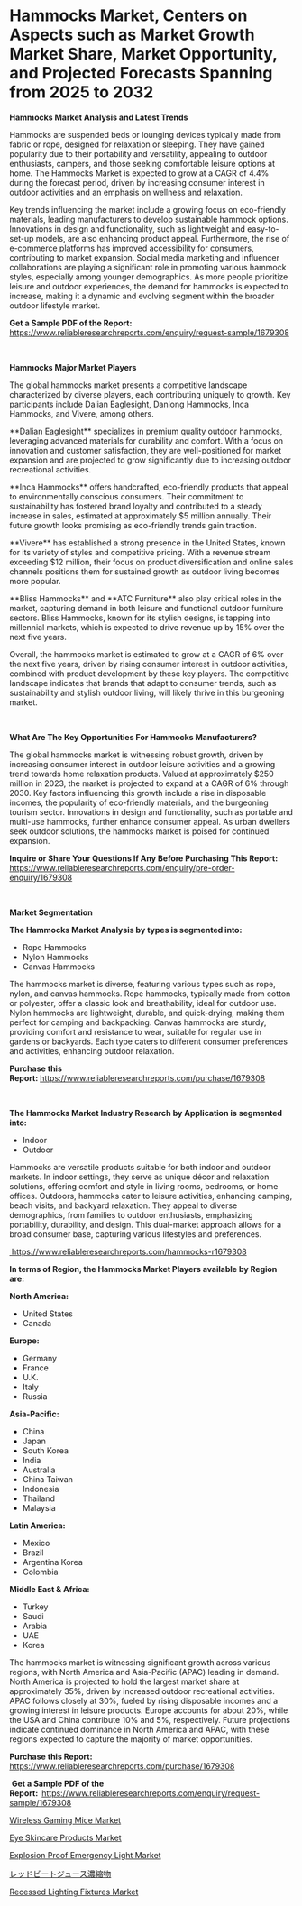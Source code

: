 <p><h1>Hammocks Market, Centers on Aspects such as Market Growth Market Share, Market Opportunity, and Projected Forecasts Spanning from 2025 to 2032</h1></p><p><strong>Hammocks Market Analysis and Latest Trends</strong></p>
<p><p>Hammocks are suspended beds or lounging devices typically made from fabric or rope, designed for relaxation or sleeping. They have gained popularity due to their portability and versatility, appealing to outdoor enthusiasts, campers, and those seeking comfortable leisure options at home. The Hammocks Market is expected to grow at a CAGR of 4.4% during the forecast period, driven by increasing consumer interest in outdoor activities and an emphasis on wellness and relaxation.</p><p>Key trends influencing the market include a growing focus on eco-friendly materials, leading manufacturers to develop sustainable hammock options. Innovations in design and functionality, such as lightweight and easy-to-set-up models, are also enhancing product appeal. Furthermore, the rise of e-commerce platforms has improved accessibility for consumers, contributing to market expansion. Social media marketing and influencer collaborations are playing a significant role in promoting various hammock styles, especially among younger demographics. As more people prioritize leisure and outdoor experiences, the demand for hammocks is expected to increase, making it a dynamic and evolving segment within the broader outdoor lifestyle market.</p></p>
<p><strong>Get a Sample PDF of the Report:&nbsp;</strong> <a href="https://www.reliableresearchreports.com/enquiry/request-sample/1679308?utm_campaign=48&utm_medium=2&utm_source=Github&utm_content=ia&utm_term=05042025&utm_id=hammocks">https://www.reliableresearchreports.com/enquiry/request-sample/1679308</a></p>
<p>&nbsp;</p>
<p><strong>Hammocks Major Market Players</strong></p>
<p><p>The global hammocks market presents a competitive landscape characterized by diverse players, each contributing uniquely to growth. Key participants include Dalian Eaglesight, Danlong Hammocks, Inca Hammocks, and Vivere, among others. </p><p>**Dalian Eaglesight** specializes in premium quality outdoor hammocks, leveraging advanced materials for durability and comfort. With a focus on innovation and customer satisfaction, they are well-positioned for market expansion and are projected to grow significantly due to increasing outdoor recreational activities.</p><p>**Inca Hammocks** offers handcrafted, eco-friendly products that appeal to environmentally conscious consumers. Their commitment to sustainability has fostered brand loyalty and contributed to a steady increase in sales, estimated at approximately $5 million annually. Their future growth looks promising as eco-friendly trends gain traction.</p><p>**Vivere** has established a strong presence in the United States, known for its variety of styles and competitive pricing. With a revenue stream exceeding $12 million, their focus on product diversification and online sales channels positions them for sustained growth as outdoor living becomes more popular.</p><p>**Bliss Hammocks** and **ATC Furniture** also play critical roles in the market, capturing demand in both leisure and functional outdoor furniture sectors. Bliss Hammocks, known for its stylish designs, is tapping into millennial markets, which is expected to drive revenue up by 15% over the next five years.</p><p>Overall, the hammocks market is estimated to grow at a CAGR of 6% over the next five years, driven by rising consumer interest in outdoor activities, combined with product development by these key players. The competitive landscape indicates that brands that adapt to consumer trends, such as sustainability and stylish outdoor living, will likely thrive in this burgeoning market.</p></p>
<p>&nbsp;</p>
<p><strong>What Are The Key Opportunities For Hammocks Manufacturers?</strong></p>
<p><p>The global hammocks market is witnessing robust growth, driven by increasing consumer interest in outdoor leisure activities and a growing trend towards home relaxation products. Valued at approximately $250 million in 2023, the market is projected to expand at a CAGR of 6% through 2030. Key factors influencing this growth include a rise in disposable incomes, the popularity of eco-friendly materials, and the burgeoning tourism sector. Innovations in design and functionality, such as portable and multi-use hammocks, further enhance consumer appeal. As urban dwellers seek outdoor solutions, the hammocks market is poised for continued expansion.</p></p>
<p><strong>Inquire or Share Your Questions If Any Before Purchasing This Report:</strong> <a href="https://www.reliableresearchreports.com/enquiry/pre-order-enquiry/1679308?utm_campaign=48&utm_medium=2&utm_source=Github&utm_content=ia&utm_term=05042025&utm_id=hammocks">https://www.reliableresearchreports.com/enquiry/pre-order-enquiry/1679308</a></p>
<p>&nbsp;</p>
<p><strong>Market Segmentation</strong></p>
<p><strong>The Hammocks Market Analysis by types is segmented into:</strong></p>
<p><ul><li>Rope Hammocks</li><li>Nylon Hammocks</li><li>Canvas Hammocks</li></ul></p>
<p><p>The hammocks market is diverse, featuring various types such as rope, nylon, and canvas hammocks. Rope hammocks, typically made from cotton or polyester, offer a classic look and breathability, ideal for outdoor use. Nylon hammocks are lightweight, durable, and quick-drying, making them perfect for camping and backpacking. Canvas hammocks are sturdy, providing comfort and resistance to wear, suitable for regular use in gardens or backyards. Each type caters to different consumer preferences and activities, enhancing outdoor relaxation.</p></p>
<p><strong>Purchase this Report:&nbsp;</strong><a href="https://www.reliableresearchreports.com/purchase/1679308?utm_campaign=48&utm_medium=2&utm_source=Github&utm_content=ia&utm_term=05042025&utm_id=hammocks">https://www.reliableresearchreports.com/purchase/1679308</a></p>
<p>&nbsp;</p>
<p><strong>The Hammocks Market Industry Research by Application is segmented into:</strong></p>
<p><ul><li>Indoor</li><li>Outdoor</li></ul></p>
<p><p>Hammocks are versatile products suitable for both indoor and outdoor markets. In indoor settings, they serve as unique décor and relaxation solutions, offering comfort and style in living rooms, bedrooms, or home offices. Outdoors, hammocks cater to leisure activities, enhancing camping, beach visits, and backyard relaxation. They appeal to diverse demographics, from families to outdoor enthusiasts, emphasizing portability, durability, and design. This dual-market approach allows for a broad consumer base, capturing various lifestyles and preferences.</p></p>
<p><a href="https://www.reliableresearchreports.com/hammocks-r1679308?utm_campaign=48&utm_medium=2&utm_source=Github&utm_content=ia&utm_term=05042025&utm_id=hammocks">&nbsp;https://www.reliableresearchreports.com/hammocks-r1679308</a></p>
<p><strong>In terms of Region, the Hammocks Market Players available by Region are:</strong></p>
<p>
    <p> <strong> North America: </strong>
        <ul>
            <li>United States</li>
            <li>Canada</li>
        </ul>
        </p> 
    <p> <strong> Europe: </strong>
        <ul>
            <li>Germany</li>
            <li>France</li>
            <li>U.K.</li>
            <li>Italy</li>
            <li>Russia</li>
        </ul>
        </p> 
    <p> <strong> Asia-Pacific: </strong>
        <ul>
            <li>China</li>
            <li>Japan</li>
            <li>South Korea</li>
            <li>India</li>
            <li>Australia</li>
            <li>China Taiwan</li>
            <li>Indonesia</li>
            <li>Thailand</li>
            <li>Malaysia</li>
        </ul>
        </p> 
    <p> <strong> Latin America: </strong>
        <ul>
            <li>Mexico</li>
            <li>Brazil</li>
            <li>Argentina Korea</li>
            <li>Colombia</li>
        </ul>
        </p> 
    <p> <strong> Middle East & Africa: </strong>
        <ul>
            <li>Turkey</li>
            <li>Saudi</li>
            <li>Arabia</li>
            <li>UAE</li>
            <li>Korea</li>
        </ul>
    </p>
    </p>
<p><p>The hammocks market is witnessing significant growth across various regions, with North America and Asia-Pacific (APAC) leading in demand. North America is projected to hold the largest market share at approximately 35%, driven by increased outdoor recreational activities. APAC follows closely at 30%, fueled by rising disposable incomes and a growing interest in leisure products. Europe accounts for about 20%, while the USA and China contribute 10% and 5%, respectively. Future projections indicate continued dominance in North America and APAC, with these regions expected to capture the majority of market opportunities.</p></p>
<p><strong>Purchase this Report: </strong><a href="https://www.reliableresearchreports.com/purchase/1679308?utm_campaign=48&utm_medium=2&utm_source=Github&utm_content=ia&utm_term=05042025&utm_id=hammocks">https://www.reliableresearchreports.com/purchase/1679308</a></p>
<p>&nbsp;<strong>Get a Sample PDF of the Report:&nbsp;&nbsp;</strong><a href="https://www.reliableresearchreports.com/enquiry/request-sample/1679308?utm_campaign=48&utm_medium=2&utm_source=Github&utm_content=ia&utm_term=05042025&utm_id=hammocks">https://www.reliableresearchreports.com/enquiry/request-sample/1679308</a></p>
<p><strong></strong></p>
<p><p><a href="https://github.com/variothonia/Market-Research-Report-List-1/blob/main/wireless-gaming-mice-market.md?utm_campaign=48&utm_medium=2&utm_source=Github&utm_content=ia&utm_term=05042025&utm_id=hammocks">Wireless Gaming Mice Market</a></p><p><a href="https://github.com/lalkobrinarb/Market-Research-Report-List-1/blob/main/eye-skincare-products-market.md?utm_campaign=48&utm_medium=2&utm_source=Github&utm_content=ia&utm_term=05042025&utm_id=hammocks">Eye Skincare Products Market</a></p><p><a href="https://github.com/hutchkloor4x/Market-Research-Report-List-1/blob/main/explosion-proof-emergency-light-market.md?utm_campaign=48&utm_medium=2&utm_source=Github&utm_content=ia&utm_term=05042025&utm_id=hammocks">Explosion Proof Emergency Light Market</a></p><p><a href="https://github.com/lababdou/Market-Research-Report-List-7/blob/main/427531652017.md?utm_campaign=48&utm_medium=2&utm_source=Github&utm_content=ia&utm_term=05042025&utm_id=hammocks">レッドビートジュース濃縮物</a></p><p><a href="https://github.com/berkemiars2j/Market-Research-Report-List-1/blob/main/recessed-lighting-fixtures-market.md?utm_campaign=48&utm_medium=2&utm_source=Github&utm_content=ia&utm_term=05042025&utm_id=hammocks">Recessed Lighting Fixtures Market</a></p></p>